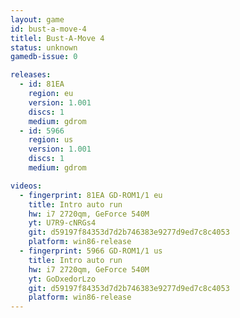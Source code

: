 ```yaml
---
layout: game
id: bust-a-move-4
titlel: Bust-A-Move 4
status: unknown
gamedb-issue: 0

releases:
  - id: 81EA
    region: eu
    version: 1.001
    discs: 1
    medium: gdrom
  - id: 5966
    region: us
    version: 1.001
    discs: 1
    medium: gdrom

videos:
  - fingerprint: 81EA GD-ROM1/1 eu
    title: Intro auto run
    hw: i7 2720qm, GeForce 540M
    yt: U7R9-cNRGs4
    git: d59197f84353d7d2b746383e9277d9ed7c8c4053
    platform: win86-release
  - fingerprint: 5966 GD-ROM1/1 us
    title: Intro auto run
    hw: i7 2720qm, GeForce 540M
    yt: GoDxedorLzo
    git: d59197f84353d7d2b746383e9277d9ed7c8c4053
    platform: win86-release
---
```


